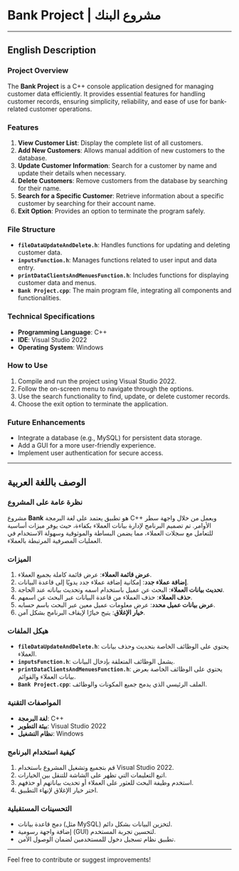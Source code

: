 # Bank Project | مشروع البنك

---

## **English Description**

### Project Overview
The **Bank Project** is a C++ console application designed for managing customer data efficiently. It provides essential features for handling customer records, ensuring simplicity, reliability, and ease of use for bank-related customer operations.

### Features
1. **View Customer List**: Display the complete list of all customers.
2. **Add New Customers**: Allows manual addition of new customers to the database.
3. **Update Customer Information**: Search for a customer by name and update their details when necessary.
4. **Delete Customers**: Remove customers from the database by searching for their name.
5. **Search for a Specific Customer**: Retrieve information about a specific customer by searching for their account name.
6. **Exit Option**: Provides an option to terminate the program safely.

### File Structure
- **`fileDataUpdateAndDelete.h`**: Handles functions for updating and deleting customer data.
- **`inputsFunction.h`**: Manages functions related to user input and data entry.
- **`printDataClientsAndMenuesFunction.h`**: Includes functions for displaying customer data and menus.
- **`Bank Project.cpp`**: The main program file, integrating all components and functionalities.

### Technical Specifications
- **Programming Language**: C++
- **IDE**: Visual Studio 2022
- **Operating System**: Windows

### How to Use
1. Compile and run the project using Visual Studio 2022.
2. Follow the on-screen menu to navigate through the options.
3. Use the search functionality to find, update, or delete customer records.
4. Choose the exit option to terminate the application.

### Future Enhancements
- Integrate a database (e.g., MySQL) for persistent data storage.
- Add a GUI for a more user-friendly experience.
- Implement user authentication for secure access.

---

## **الوصف باللغة العربية**

### **نظرة عامة على المشروع**
مشروع **Bank** هو تطبيق يعتمد على لغة البرمجة C++ ويعمل من خلال واجهة سطر الأوامر. تم تصميم البرنامج لإدارة بيانات العملاء بكفاءة، حيث يوفر ميزات أساسية للتعامل مع سجلات العملاء، مما يضمن البساطة والموثوقية وسهولة الاستخدام في العمليات المصرفية المرتبطة بالعملاء.

### **الميزات**
1. **عرض قائمة العملاء**: عرض قائمة كاملة بجميع العملاء.
2. **إضافة عملاء جدد**: إمكانية إضافة عملاء جدد يدويًا إلى قاعدة البيانات.
3. **تحديث بيانات العملاء**: البحث عن عميل باستخدام اسمه وتحديث بياناته عند الحاجة.
4. **حذف العملاء**: حذف العملاء من قاعدة البيانات عبر البحث عن اسمهم.
5. **عرض بيانات عميل محدد**: عرض معلومات عميل معين عبر البحث باسم حسابه.
6. **خيار الإغلاق**: يتيح خيارًا لإيقاف البرنامج بشكل آمن.

### **هيكل الملفات**
- **`fileDataUpdateAndDelete.h`**: يحتوي على الوظائف الخاصة بتحديث وحذف بيانات العملاء.
- **`inputsFunction.h`**: يشمل الوظائف المتعلقة بإدخال البيانات.
- **`printDataClientsAndMenuesFunction.h`**: يحتوي على الوظائف الخاصة بعرض بيانات العملاء والقوائم.
- **`Bank Project.cpp`**: الملف الرئيسي الذي يدمج جميع المكونات والوظائف.

### **المواصفات التقنية**
- **لغة البرمجة**: C++
- **بيئة التطوير**: Visual Studio 2022
- **نظام التشغيل**: Windows

### **كيفية استخدام البرنامج**
1. قم بتجميع وتشغيل المشروع باستخدام Visual Studio 2022.
2. اتبع التعليمات التي تظهر على الشاشة للتنقل بين الخيارات.
3. استخدم وظيفة البحث للعثور على العملاء أو تحديث بياناتهم أو حذفهم.
4. اختر خيار الإغلاق لإنهاء التطبيق.

### **التحسينات المستقبلية**
- دمج قاعدة بيانات (مثل MySQL) لتخزين البيانات بشكل دائم.
- إضافة واجهة رسومية (GUI) لتحسين تجربة المستخدم.
- تطبيق نظام تسجيل دخول للمستخدمين لضمان الوصول الآمن.

---

Feel free to contribute or suggest improvements!

